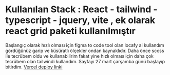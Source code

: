 # Kullanılan Stack : React - tailwind - typescript - jquery, vite , ek olarak react grid paketi kullanılmıştır

Başlangıç olarak hızlı olması için figma to code tool olan locafy ai kullandım gördüğünüz garip ve küsüratlı ölçekler ondan kaynaklıdır.
Daha önce sccss ile tecrübem oldu ve kullanabilirim fakat yine hızlı olması için daha çok tecrübem olan tailwindi kullandım.
Sayfayı 27 mart çarşamba günü başlayıp bitirdim.
<a href="https://preon-landing-page.vercel.app/">Vercel deploy linki</a>
